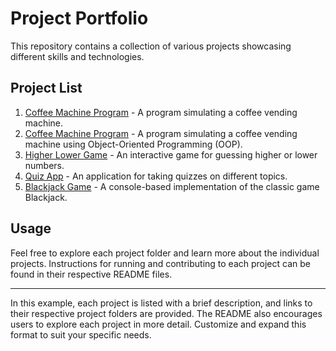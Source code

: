 # Project Portfolio

This repository contains a collection of various projects showcasing different skills and technologies.

## Project List


1. [Coffee Machine Program](https://github.com/sree-hari-s/100DaysOfCode-Python/blob/main/Projects/Coffee%20Machine/README.md) - A program simulating a coffee vending machine.
2. [Coffee Machine Program](https://github.com/sree-hari-s/100DaysOfCode-Python/blob/main/Projects/Coffee%20Machine%20using%20OOPs/README.md) - A program simulating a coffee vending machine using Object-Oriented Programming (OOP).
3. [Higher Lower Game](https://github.com/sree-hari-s/100DaysOfCode-Python/blob/main/Projects/Higher%20Lower%20Game/README.md) - An interactive game for guessing higher or lower numbers.
4. [Quiz App](https://github.com/sree-hari-s/100DaysOfCode-Python/blob/main/Projects/Quiz%20App/README.md) - An application for taking quizzes on different topics.
5. [Blackjack Game](https://github.com/sree-hari-s/100DaysOfCode-Python/blob/main/Projects/The%20BlackJack/README.md) - A console-based implementation of the classic game Blackjack.

## Usage

Feel free to explore each project folder and learn more about the individual projects. Instructions for running and contributing to each project can be found in their respective README files.

---

In this example, each project is listed with a brief description, and links to their respective project folders are provided. The README also encourages users to explore each project in more detail. Customize and expand this format to suit your specific needs.
